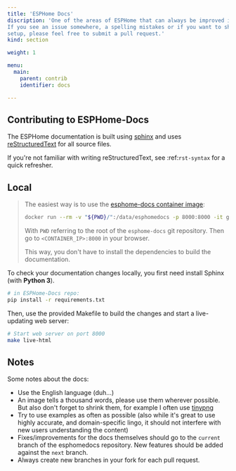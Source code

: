 ```yaml
---
title: 'ESPHome Docs'
discription: 'One of the areas of ESPHome that can always be improved is the documentation.
If you see an issue somewhere, a spelling mistakes or if you want to share your awesome
setup, please feel free to submit a pull request.'
kind: section

weight: 1

menu:
  main:
    parent: contrib
    identifier: docs

---
```


## Contributing to ESPHome-Docs
The ESPHome documentation is built using [sphinx](http://www.sphinx-doc.org/) and uses
[reStructuredText](http://docutils.sourceforge.net/rst.html) for all source files.

If you're not familiar with writing reStructuredText, see :ref:`rst-syntax` for a quick refresher.


## Local

>    The easiest way is to use the [esphome-docs container image](https://ghcr.io/esphome/esphome-docs/>):
>
>    ``` bash
>    docker run --rm -v "${PWD}/":/data/esphomedocs -p 8000:8000 -it ghcr.io/esphome/esphome-docs
>    ```
>    With ``PWD`` referring to the root of the ``esphome-docs`` git repository. Then go to ``<CONTAINER_IP>:8000`` in your browser.
>
>    This way, you don't have to install the dependencies to build the documentation.

To check your documentation changes locally, you first need install Sphinx (with **Python 3**).

``` bash
# in ESPHome-Docs repo:
pip install -r requirements.txt
```
Then, use the provided Makefile to build the changes and start a live-updating web server:

```bash
# Start web server on port 8000
make live-html
```

## Notes

Some notes about the docs:

-   Use the English language (duh...)
-   An image tells a thousand words, please use them wherever possible. But also don't forget to shrink them, for example
    I often use [tinypng](https://tinypng.com/)
-   Try to use examples as often as possible (also while it's great to use highly accurate,
    and domain-specific lingo, it should not interfere with new users understanding the content)
-   Fixes/improvements for the docs themselves should go to the `current` branch of the
    esphomedocs repository. New features should be added against the `next` branch.
-   Always create new branches in your fork for each pull request.


